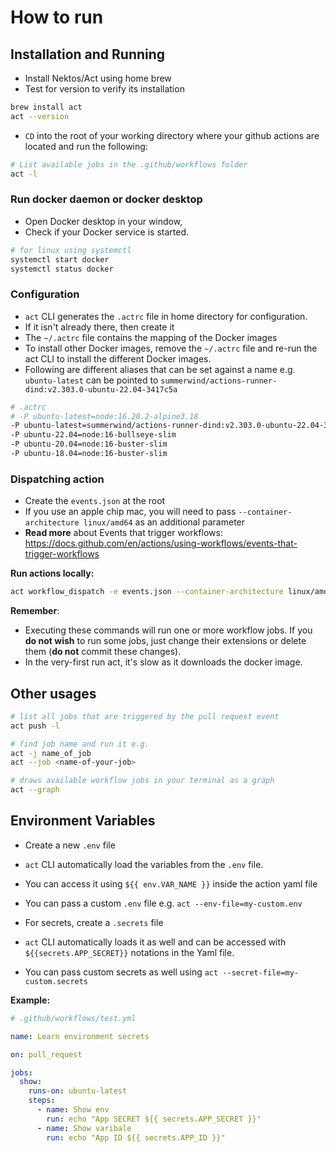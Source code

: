 # How to run

## Installation and Running

- Install Nektos/Act using home brew
- Test for version to verify its installation

```bash
brew install act
act --version
```

- `CD` into the root of your working directory where your github actions are located and run the following:

```bash
# List available jobs in the .github/workflows folder
act -l
```

### Run docker daemon or docker desktop

- Open Docker desktop in your window,
- Check if your Docker service is started.

```bash
# for linux using systemctl
systemctl start docker
systemctl status docker
```

### Configuration
- `act` CLI generates the `.actrc` file in home directory for configuration.
- If it isn't already there, then create it
- The `~/.actrc` file contains the mapping of the Docker images
- To install other Docker images, remove the `~/.actrc` file and re-run the act CLI to install the different Docker images.
- Following are different aliases that can be set against a name e.g. `ubuntu-latest` can be pointed to `summerwind/actions-runner-dind:v2.303.0-ubuntu-22.04-3417c5a`

```bash
# .actrc
# -P ubuntu-latest=node:16.20.2-alpine3.18
-P ubuntu-latest=summerwind/actions-runner-dind:v2.303.0-ubuntu-22.04-3417c5a
-P ubuntu-22.04=node:16-bullseye-slim
-P ubuntu-20.04=node:16-buster-slim
-P ubuntu-18.04=node:16-buster-slim
```



### Dispatching action

- Create the `events.json` at the root
- If you use an apple chip mac, you will need to pass `--container-architecture linux/amd64` as an additional parameter
- **Read more** about Events that trigger workflows: https://docs.github.com/en/actions/using-workflows/events-that-trigger-workflows
  
**Run actions locally:**

```bash
act workflow_dispatch -e events.json --container-architecture linux/amd64
```

**Remember**:
- Executing these commands will run one or more workflow jobs. If you **do not wish** to run some jobs, just change their extensions or delete them (**do not** commit these changes).
- In the very-first run act, it's slow as it downloads the docker image.

## Other usages



```bash
# list all jobs that are triggered by the pull request event
act push -l

# find job name and run it e.g.
act -j name_of_job
act --job <name-of-your-job>

# draws available workflow jobs in your terminal as a graph
act --graph

```





## Environment Variables

- Create a new `.env` file
- `act` CLI automatically load the variables from the `.env` file.
- You can access it using `${{ env.VAR_NAME }}` inside the action yaml file
- You can pass a custom `.env` file e.g. `act --env-file=my-custom.env`

- For secrets, create a `.secrets` file
- `act` CLI automatically loads it as well and can be accessed with `${{secrets.APP_SECRET}}` notations in the Yaml file.
- You can pass custom secrets as well using `act --secret-file=my-custom.secrets` 

**Example:**
```yaml
# .github/workflows/test.yml

name: Learn environment secrets 

on: pull_request

jobs:
  show:
    runs-on: ubuntu-latest
    steps:
      - name: Show env
        run: echo "App SECRET ${{ secrets.APP_SECRET }}"
      - name: Show varibale
        run: echo "App ID ${{ secrets.APP_ID }}"
```

